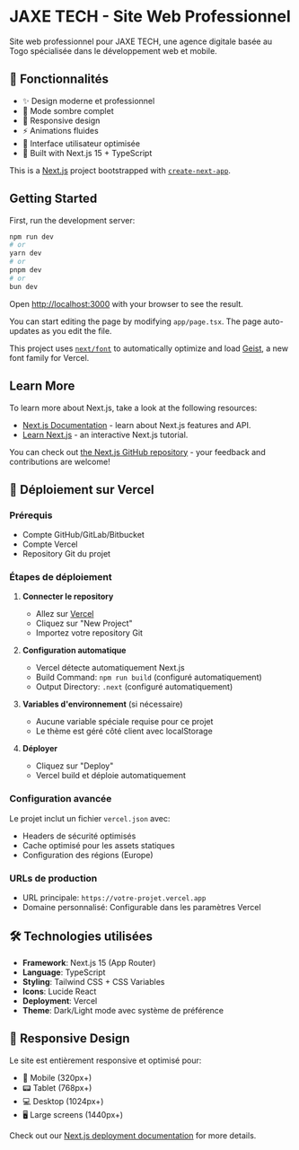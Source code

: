 # JAXE TECH - Site Web Professionnel

Site web professionnel pour JAXE TECH, une agence digitale basée au Togo spécialisée dans le développement web et mobile.

## 🚀 Fonctionnalités

- ✨ Design moderne et professionnel
- 🌙 Mode sombre complet
- 📱 Responsive design
- ⚡ Animations fluides
- 🎨 Interface utilisateur optimisée
- 🔧 Built with Next.js 15 + TypeScript

This is a [Next.js](https://nextjs.org) project bootstrapped with [`create-next-app`](https://nextjs.org/docs/app/api-reference/cli/create-next-app).

## Getting Started

First, run the development server:

```bash
npm run dev
# or
yarn dev
# or
pnpm dev
# or
bun dev
```

Open [http://localhost:3000](http://localhost:3000) with your browser to see the result.

You can start editing the page by modifying `app/page.tsx`. The page auto-updates as you edit the file.

This project uses [`next/font`](https://nextjs.org/docs/app/building-your-application/optimizing/fonts) to automatically optimize and load [Geist](https://vercel.com/font), a new font family for Vercel.

## Learn More

To learn more about Next.js, take a look at the following resources:

- [Next.js Documentation](https://nextjs.org/docs) - learn about Next.js features and API.
- [Learn Next.js](https://nextjs.org/learn) - an interactive Next.js tutorial.

You can check out [the Next.js GitHub repository](https://github.com/vercel/next.js) - your feedback and contributions are welcome!

## 🚀 Déploiement sur Vercel

### Prérequis
- Compte GitHub/GitLab/Bitbucket
- Compte Vercel
- Repository Git du projet

### Étapes de déploiement

1. **Connecter le repository**
   - Allez sur [Vercel](https://vercel.com)
   - Cliquez sur "New Project"
   - Importez votre repository Git

2. **Configuration automatique**
   - Vercel détecte automatiquement Next.js
   - Build Command: `npm run build` (configuré automatiquement)
   - Output Directory: `.next` (configuré automatiquement)

3. **Variables d'environnement** (si nécessaire)
   - Aucune variable spéciale requise pour ce projet
   - Le thème est géré côté client avec localStorage

4. **Déployer**
   - Cliquez sur "Deploy"
   - Vercel build et déploie automatiquement

### Configuration avancée

Le projet inclut un fichier `vercel.json` avec:
- Headers de sécurité optimisés
- Cache optimisé pour les assets statiques
- Configuration des régions (Europe)

### URLs de production
- URL principale: `https://votre-projet.vercel.app`
- Domaine personnalisé: Configurable dans les paramètres Vercel

## 🛠️ Technologies utilisées

- **Framework**: Next.js 15 (App Router)
- **Language**: TypeScript
- **Styling**: Tailwind CSS + CSS Variables
- **Icons**: Lucide React
- **Deployment**: Vercel
- **Theme**: Dark/Light mode avec système de préférence

## 📱 Responsive Design

Le site est entièrement responsive et optimisé pour:
- 📱 Mobile (320px+)
- 📟 Tablet (768px+)
- 💻 Desktop (1024px+)
- 🖥️ Large screens (1440px+)

Check out our [Next.js deployment documentation](https://nextjs.org/docs/app/building-your-application/deploying) for more details.
